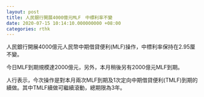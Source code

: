 ```yaml
---
layout: post
title: 人民銀行開展4000億元MLF　中標利率不變
date: 2020-07-15 10:14:10.000000000 +08:00
categories: rthk
---
```


人民銀行開展4000億元人民幣中期借貸便利(MLF)操作，中標利率保持在2.95厘不變。

今日MLF到期規模達2000億元，另外，本月稍後另有2000億元MLF到期。

人行表示，今次操作是對本月兩次MLF到期及1次定向中期借貸便利(TMLF)到期的續做。其中TMLF續做可繼續滾動，總期限為3年。
